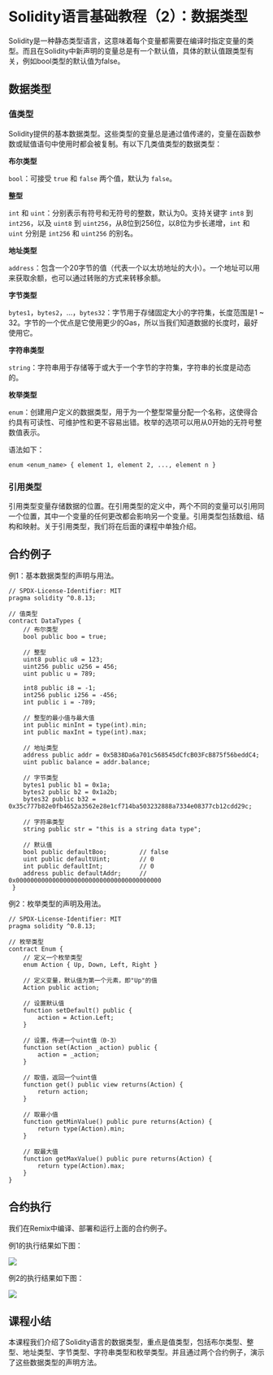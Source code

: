 # Solidity语言基础教程（2）：数据类型

Solidity是一种静态类型语言，这意味着每个变量都需要在编译时指定变量的类型。而且在Solidity中新声明的变量总是有一个默认值，具体的默认值跟类型有关，例如bool类型的默认值为false。

## 数据类型

### 值类型

Solidity提供的基本数据类型。这些类型的变量总是通过值传递的，变量在函数参数或赋值语句中使用时都会被复制。有以下几类值类型的数据类型：

**布尔类型**

`bool`：可接受 `true` 和 `false` 两个值，默认为 `false`。

**整型**

`int` 和 `uint`：分别表示有符号和无符号的整数，默认为0。支持关键字 `int8` 到 `int256`，以及 `uint8` 到 `uint256`，从8位到256位，以8位为步长递增，`int` 和 `uint` 分别是 `int256` 和 `uint256` 的别名。

**地址类型**

`address`：包含一个20字节的值（代表一个以太坊地址的大小）。一个地址可以用来获取余额，也可以通过转账的方式来转移余额。

**字节类型**

`bytes1`，`bytes2`，...，`bytes32`：字节用于存储固定大小的字符集，长度范围是1 ~ 32。字节的一个优点是它使用更少的Gas，所以当我们知道数据的长度时，最好使用它。

**字符串类型**

`string`：字符串用于存储等于或大于一个字节的字符集，字符串的长度是动态的。

**枚举类型**

`enum`：创建用户定义的数据类型，用于为一个整型常量分配一个名称，这使得合约具有可读性、可维护性和更不容易出错。枚举的选项可以用从0开始的无符号整数值表示。

语法如下：

```
enum <enum_name> { element 1, element 2, ..., element n } 
```

### 引用类型

引用类型变量存储数据的位置。在引用类型的定义中，两个不同的变量可以引用同一个位置，其中一个变量的任何更改都会影响另一个变量。引用类型包括数组、结构和映射。关于引用类型，我们将在后面的课程中单独介绍。

## 合约例子

例1：基本数据类型的声明与用法。

```
// SPDX-License-Identifier: MIT
pragma solidity ^0.8.13;

// 值类型
contract DataTypes {
    // 布尔类型
    bool public boo = true;
		
    // 整型
    uint8 public u8 = 123;
    uint256 public u256 = 456;
    uint public u = 789;
    
    int8 public i8 = -1;
    int256 public i256 = -456;
    int public i = -789;

    // 整型的最小值与最大值
    int public minInt = type(int).min;
    int public maxInt = type(int).max;

    // 地址类型
    address public addr = 0x5B38Da6a701c568545dCfcB03FcB875f56beddC4;
    uint public balance = addr.balance;

    // 字节类型
    bytes1 public b1 = 0x1a;
    bytes2 public b2 = 0x1a2b;
    bytes32 public b32 = 0x35c777b82e0fb4652a3562e28e1cf714ba503232888a7334e08377cb12cdd29c;
 
    // 字符串类型
    string public str = "this is a string data type";
 
    // 默认值
    bool public defaultBoo;         // false
    uint public defaultUint;        // 0
    int public defaultInt;          // 0
    address public defaultAddr;     // 0x0000000000000000000000000000000000000000
 }
```

例2：枚举类型的声明及用法。

```
// SPDX-License-Identifier: MIT
pragma solidity ^0.8.13;

// 枚举类型
contract Enum {
    // 定义一个枚举类型
    enum Action { Up, Down, Left, Right }

    // 定义变量，默认值为第一个元素，即"Up"的值
    Action public action;

    // 设置默认值
    function setDefault() public {
        action = Action.Left;
    }

    // 设置，传递一个uint值（0-3）
    function set(Action _action) public {
        action = _action;
    }

    // 取值，返回一个uint值
    function get() public view returns(Action) {
        return action;
    }

    // 取最小值
    function getMinValue() public pure returns(Action) {
        return type(Action).min;
    }

    // 取最大值
    function getMaxValue() public pure returns(Action) {
        return type(Action).max;
    }
}
```

## 合约执行

我们在Remix中编译、部署和运行上面的合约例子。

例1的执行结果如下图：

![](D:\资料\我的\项目\IT培训项目\区块链\课程\Solidity语言基础教程\images\remix-datatypes.png)

例2的执行结果如下图：

![](D:\资料\我的\项目\IT培训项目\区块链\课程\Solidity语言基础教程\images\remix-enum.png)

## 课程小结

本课程我们介绍了Solidity语言的数据类型，重点是值类型，包括布尔类型、整型、地址类型、字节类型、字符串类型和枚举类型。并且通过两个合约例子，演示了这些数据类型的声明方法。

